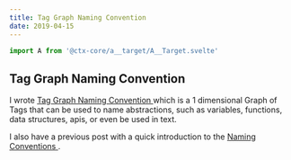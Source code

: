 ```yaml
---
title: Tag Graph Naming Convention
date: 2019-04-15
---
```


```js exec route
import A from '@ctx-core/a__target/A__Target.svelte'
```

## Tag Graph Naming Convention

I wrote
	<A href="/posts/tag-graph-naming-convention">
		Tag Graph Naming Convention
	</A>
	which is a 1 dimensional Graph of Tags that can be used to name
	abstractions, such as variables, functions, data structures, apis,
	or even be used in text.

I also have a previous post with a quick introduction to the
	<A href="/posts/naming-conventions">
		Naming Conventions
	</A>.
